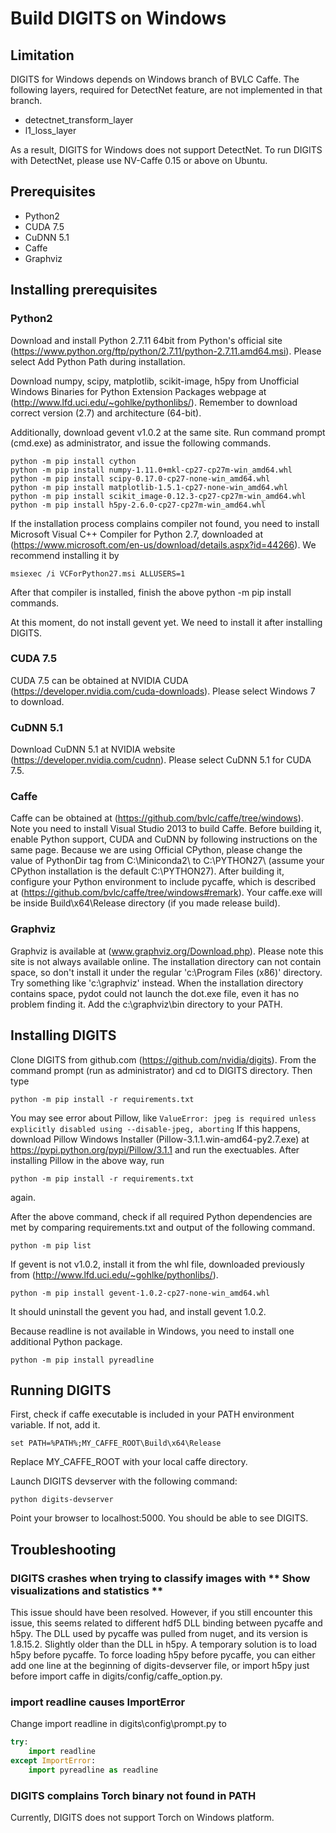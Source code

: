 # Build DIGITS on Windows

## Limitation
DIGITS for Windows depends on Windows branch of BVLC Caffe.
The following layers, required for DetectNet feature, are not implemented in that branch.
- detectnet_transform_layer
- l1_loss_layer

As a result, DIGITS for Windows does not support DetectNet.
To run DIGITS with DetectNet, please use NV-Caffe 0.15 or above on Ubuntu.


## Prerequisites
- Python2
- CUDA 7.5
- CuDNN 5.1
- Caffe
- Graphviz



## Installing prerequisites

### Python2
Download and install Python 2.7.11 64bit from Python's official site (https://www.python.org/ftp/python/2.7.11/python-2.7.11.amd64.msi).
Please select Add Python Path during installation.

Download numpy, scipy, matplotlib, scikit-image, h5py from Unofficial Windows Binaries for Python Extension Packages webpage at (http://www.lfd.uci.edu/~gohlke/pythonlibs/).
Remember to download correct version (2.7) and architecture (64-bit).

Additionally, download gevent v1.0.2 at the same site.
Run command prompt (cmd.exe) as administrator, and issue the following commands.
```
python -m pip install cython
python -m pip install numpy-1.11.0+mkl-cp27-cp27m-win_amd64.whl
python -m pip install scipy-0.17.0-cp27-none-win_amd64.whl
python -m pip install matplotlib-1.5.1-cp27-none-win_amd64.whl
python -m pip install scikit_image-0.12.3-cp27-cp27m-win_amd64.whl
python -m pip install h5py-2.6.0-cp27-cp27m-win_amd64.whl
```

If the installation process complains compiler not found, you need to install Microsoft Visual C++ Compiler for Python 2.7, downloaded at (https://www.microsoft.com/en-us/download/details.aspx?id=44266).
We recommend installing it by
```
msiexec /i VCForPython27.msi ALLUSERS=1
```

After that compiler is installed, finish the above python -m pip install commands.

At this moment, do not install gevent yet.  We need to install it after installing DIGITS.

### CUDA 7.5
CUDA 7.5 can be obtained at NVIDIA CUDA (https://developer.nvidia.com/cuda-downloads).
Please select Windows 7 to download.

### CuDNN 5.1
Download CuDNN 5.1 at NVIDIA website (https://developer.nvidia.com/cudnn).
Please select CuDNN 5.1 for CUDA 7.5.

### Caffe
Caffe can be obtained at (https://github.com/bvlc/caffe/tree/windows).
Note you need to install Visual Studio 2013 to build Caffe.
Before building it, enable Python support, CUDA and CuDNN by following instructions on the same page.
Because we are using Official CPython, please change the value of PythonDir tag from C:\Miniconda2\ to C:\PYTHON27\ (assume your CPython installation is the default C:\PYTHON27\).
After building it, configure your Python environment to include pycaffe, which is described at (https://github.com/bvlc/caffe/tree/windows#remark).
Your caffe.exe will be inside Build\x64\Release  directory (if you made release build).

### Graphviz
Graphviz is available at (www.graphviz.org/Download.php).
Please note this site is not always available online.
The installation directory can not contain space, so don't install it under the regular 'c:\Program Files (x86)' directory.
Try something like 'c:\graphviz' instead.
When the installation directory contains space, pydot could not launch the dot.exe file, even it has no problem finding it.
Add the c:\graphviz\bin directory to your PATH.  

## Installing DIGITS

Clone DIGITS from github.com (https://github.com/nvidia/digits).
From the command prompt (run as administrator) and cd to DIGITS directory.
Then type
```
python -m pip install -r requirements.txt
```

You may see error about Pillow, like
``` ValueError: jpeg is required unless explicitly disabled using --disable-jpeg, aborting ```
If this happens, download Pillow Windows Installer (Pillow-3.1.1.win-amd64-py2.7.exe) at https://pypi.python.org/pypi/Pillow/3.1.1 and run the exectuables.
After installing Pillow in the above way, run
```
python -m pip install -r requirements.txt
```
again.

After the above command, check if all required Python dependencies are met by comparing requirements.txt and output of the following command.
```
python -m pip list
```

If gevent is not v1.0.2, install it from the whl file, downloaded previously from (http://www.lfd.uci.edu/~gohlke/pythonlibs/).
```
python -m pip install gevent-1.0.2-cp27-none-win_amd64.whl
```

It should uninstall the gevent you had, and install gevent 1.0.2.

Because readline is not available in Windows, you need to install one additional Python package.
```
python -m pip install pyreadline
```

 
## Running DIGITS

First, check if caffe executable is included in your PATH environment variable.
If not, add it.
```
set PATH=%PATH%;MY_CAFFE_ROOT\Build\x64\Release
```
Replace MY_CAFFE_ROOT with your local caffe directory.

Launch DIGITS devserver with the following command:
```
python digits-devserver
```
Point your browser to localhost:5000.  You should be able to see DIGITS.


## Troubleshooting

### DIGITS crashes when trying to classify images with ** Show visualizations and statistics **

This issue should have been resolved.
However, if you still encounter this issue, this seems related to different hdf5 DLL binding between pycaffe and h5py.
The DLL used by pycaffe was pulled from nuget, and its version is 1.8.15.2.
Slightly older than the DLL in h5py.
A temporary solution is to load h5py before pycaffe.
To force loading h5py before pycaffe, you can either add one line at the beginning of digits-devserver file, or import h5py just before import caffe in digits/config/caffe_option.py.

### import readline causes ImportError

Change import readline in digits\config\prompt.py to
```py
try:
    import readline
except ImportError:
    import pyreadline as readline
```

### DIGITS complains Torch binary not found in PATH

Currently, DIGITS does not support Torch on Windows platform.

